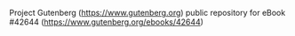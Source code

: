 Project Gutenberg (https://www.gutenberg.org) public repository for eBook #42644 (https://www.gutenberg.org/ebooks/42644)
